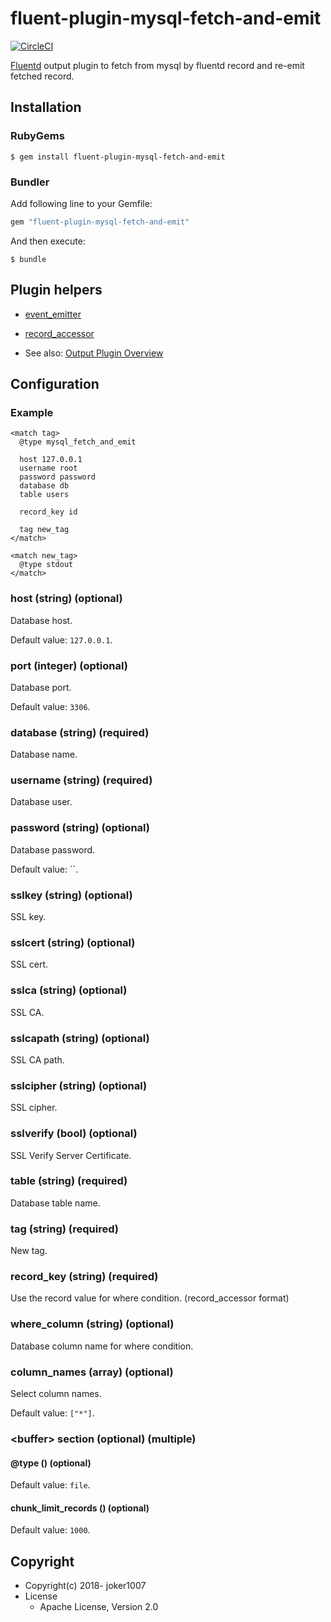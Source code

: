 # fluent-plugin-mysql-fetch-and-emit
[![CircleCI](https://circleci.com/gh/joker1007/fluent-plugin-mysql-fetch-and-emit.svg?style=svg)](https://circleci.com/gh/joker1007/fluent-plugin-mysql-fetch-and-emit)

[Fluentd](https://fluentd.org/) output plugin to fetch from mysql by fluentd record and re-emit fetched record.

## Installation

### RubyGems

```
$ gem install fluent-plugin-mysql-fetch-and-emit
```

### Bundler

Add following line to your Gemfile:

```ruby
gem "fluent-plugin-mysql-fetch-and-emit"
```

And then execute:

```
$ bundle
```

## Plugin helpers

* [event_emitter](https://docs.fluentd.org/v1.0/articles/api-plugin-helper-event_emitter)
* [record_accessor](https://docs.fluentd.org/v1.0/articles/api-plugin-helper-record_accessor)

* See also: [Output Plugin Overview](https://docs.fluentd.org/v1.0/articles/output-plugin-overview)

## Configuration

### Example

```
<match tag>
  @type mysql_fetch_and_emit

  host 127.0.0.1
  username root
  password password
  database db
  table users

  record_key id

  tag new_tag
</match>

<match new_tag>
  @type stdout
</match>
```

### host (string) (optional)

Database host.

Default value: `127.0.0.1`.

### port (integer) (optional)

Database port.

Default value: `3306`.

### database (string) (required)

Database name.

### username (string) (required)

Database user.

### password (string) (optional)

Database password.

Default value: ``.

### sslkey (string) (optional)

SSL key.

### sslcert (string) (optional)

SSL cert.

### sslca (string) (optional)

SSL CA.

### sslcapath (string) (optional)

SSL CA path.

### sslcipher (string) (optional)

SSL cipher.

### sslverify (bool) (optional)

SSL Verify Server Certificate.

### table (string) (required)

Database table name.

### tag (string) (required)

New tag.

### record_key (string) (required)

Use the record value for where condition. (record_accessor format)

### where_column (string) (optional)

Database column name for where condition.

### column_names (array) (optional)

Select column names.

Default value: `["*"]`.


### \<buffer\> section (optional) (multiple)

#### @type () (optional)



Default value: `file`.

#### chunk_limit_records () (optional)



Default value: `1000`.


## Copyright

* Copyright(c) 2018- joker1007
* License
  * Apache License, Version 2.0
